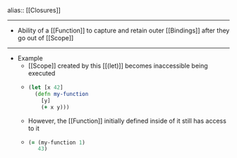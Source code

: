 alias:: [[Closures]]

- ---
- Ability of a [[Function]] to capture and retain outer [[Bindings]] after they go out of [[Scope]]
- ---
- Example
	- [[Scope]] created by this [[(let)]] becomes inaccessible being executed
	- ``` clojure
	  (let [x 42]
	    (defn my-function
	      [y]
	      (+ x y)))
	  ```
	- However, the [[Function]] initially defined inside of it still has access to it
	- ``` clojure
	  (= (my-function 1)
	     43)
	  ```
